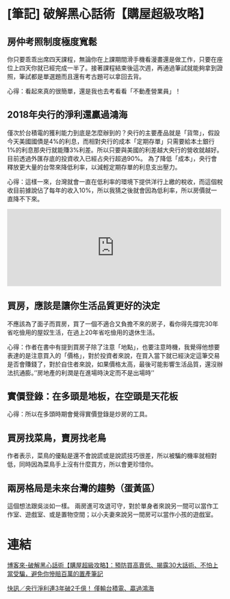 # [筆記] 破解黑心話術【購屋超級攻略】



## 房仲考照制度極度寬鬆
你只要乖乖出席四天課程，無論你在上課期間滑手機看漫畫還是做工作，只要在座位上四天你就已經完成一半了。接著課程結束後這次週，再通過筆試就能夠拿到證照，筆試都是單選題而且還有考古題可以拿回去背。
<!--more-->
心得：看起來真的很簡單，還是我也去考看看「不動產營業員」！


## 2018年央行的淨利還贏過鴻海
僅次於台積電的獲利能力到底是怎麼辦到的？央行的主要產品就是「貨幣」，假設今天美國國債是4%的利息，而相對央行的成本「定期存單」只需要給本土銀行1%的利息那央行就能賺3%利差。所以只要與美國的利差越大央行的營收就越好。目前透過外匯存底的投資收入已經占央行超過90%。
為了降低「成本」，央行會釋放更大量的台幣來降低利率，以減輕定期存單的利息支出壓力。

心得：這樣一來，台灣就會一直在低利率的環境下提供洋行上繳的稅收，而這個稅收目前據說佔了每年的收入10%，所以我猜之後就會因為低利率，所以房價就一直降不下來。

<iframe src="https://open.firstory.me/embed/story/clcnh504301k401yo4cmjdjt0" height="180" width="500" frameborder="0" scrolling="no"></iframe>

## 買房，應該是讓你生活品質更好的決定
不應該為了面子而買房，買了一個不適合又負擔不來的房子，看你得先撐完30年省吃儉用的屋奴生活，在過上20年省吃儉用的退休生活。

心得：作者在書中有提到買房子除了注意「地點」，也要注意時機，我覺得他想要表達的是注意買入的「價格」，對於投資者來說，在買入當下就已經決定這筆交易是否會賺錢了，對於自住者來說，如果價格太高，最後可能影響生活品質，還沒辦法抗通膨。’’房地產的利潤是在進場時決定而不是出場時’’


## 實價登錄：在多頭是地板，在空頭是天花板
心得：所以在多頭時期會覺得實價登錄是炒房的工具。

## 買房找菜鳥，賣房找老鳥
作者表示，菜鳥的優點是還不會說謊或是說謊技巧很差，所以被騙的機率就相對低，同時因為菜鳥手上沒有什麼買方，所以會更珍惜你。

## 兩房格局是未來台灣的趨勢（蛋黃區）
這個想法跟吳淡如一樣。
兩房進可攻退可守，對於單身者來說另一間可以當作工作室、遊戲室、或是置物空間；以小夫妻來說另一間房可以當作小孩的遊戲室。


# 連結
[博客來-破解黑心話術【購屋超級攻略】：預防買高賣低、揭露30大話術、不怕上當受騙，避免你慘賠百萬的置產筆記](https://www.books.com.tw/products/0010942448)

[快訊／央行淨利連3年破2千億！ 僅輸台積電、贏過鴻海](https://tw.stock.yahoo.com/news/%E5%BF%AB%E8%A8%8A-%E5%A4%AE%E8%A1%8C%E6%B7%A8%E5%88%A9%E9%80%A33%E5%B9%B4%E7%A0%B42%E5%8D%83%E5%84%84-%E5%83%85%E8%BC%B8%E5%8F%B0%E7%A9%8D%E9%9B%BB-%E8%B4%8F%E9%81%8E%E9%B4%BB%E6%B5%B7-031559629.html)


